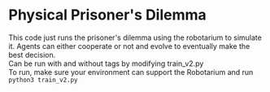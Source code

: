 # Physical Prisoner's Dilemma
This code just runs the prisoner's dilemma using the robotarium to simulate it. Agents can either cooperate or not and evolve to eventually make the best decision. <br>
Can be run with and without tags by modifying train_v2.py <br>
To run, make sure your environment can support the Robotarium and run `python3 train_v2.py`
